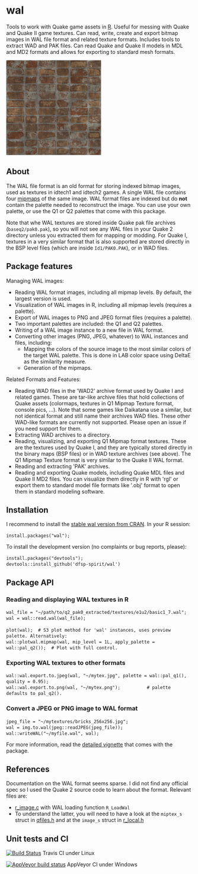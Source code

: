 # wal
Tools to work with Quake game assets in [R](https://www.r-project.org/). Useful for messing with Quake and Quake II game textures. Can read, write, create and export bitmap images in WAL file format and related texture formats. Includes tools to extract WAD and PAK files. Can read Quake and Quake II models in MDL and MD2 formats and allows for exporting to standard mesh formats.

![Vis](./vignettes/Bricks050_256_Color.jpg?raw=true "Example Game texture.")

## About

The WAL file format is an old format for storing indexed bitmap images, used as textures in idtech1 and idtech2 games. A single WAL file contains four [mipmaps](https://en.wikipedia.org/wiki/Mipmap) of the same image. WAL format files are indexed but do **not** contain the palette needed to reconstruct the image. You can use your own palette, or use the Q1 or Q2 palettes that come with this package.

Note that whe WAL textures are stored inside Quake pak file archives (`baseq2/pak0.pak`), so you will not see any WAL files in your Quake 2 directory unless you extracted them for mapping or modding. For Quake I, textures in a very similar format that is also supported are stored directly in the BSP level files (which are inside `Id1/PAK0.PAK`), or in WAD files.


## Package features

Managing WAL images:

* Reading WAL format images, including all mipmap levels. By default, the largest version is used.
* Visualization of WAL images in R, including all mipmap levels (requires a palette).
* Export of WAL images to PNG and JPEG format files (requires a palette).
* Two important palettes are included: the Q1 and Q2 palettes.
* Writing of a WAL image instance to a new file in WAL format.
* Converting other images (PNG, JPEG, whatever) to WAL instances and files, including:
  * Mapping the colors of the source image to the most similar colors of the target WAL palette. This is done in LAB color space using DeltaE as the similarity measure.
  * Generation of the mipmaps.

Related Formats and Features:

* Reading WAD files in the 'WAD2' archive format used by Quake I and related games. These are tar-like archive files that hold collections of Quake assets (colormaps, textures in Q1 Mipmap Texture format, console pics, ...). Note that some games like Daikatana use a similar, but not identical format and still name their archives WAD files. These other WAD-like formats are currently not supported. Please open an issue if you need support for them.
* Extracting WAD archives to a directory.
* Reading, visualizing, and exporting Q1 Mipmap format textures. These are the textures used by Quake I, and they are typically stored directly in the binary maps (BSP files) or in WAD texture archives (see above). The Q1 Mipmap Texture format is very similar to the Quake II WAL format.
* Reading and extracting 'PAK' archives.
* Reading and exporting Quake models, including Quake MDL files and Quake II MD2 files. You can visualize them directly in R with 'rgl' or export them to standard model file formats like '.obj' format to open them in standard modeling software.


## Installation

I recommend to install the [stable wal version from CRAN](https://cran.r-project.org/package=wal). In your R session:

    install.packages("wal");


To install the development version (no complaints or bug reports, please):

    install.packages("devtools");
    devtools::install_github('dfsp-spirit/wal')


## Package API

### Reading and displaying WAL textures in R

    wal_file = "~/path/to/q2_pak0_extracted/textures/e1u2/basic1_7.wal";
    wal = wal::read.wal(wal_file);
    
    plot(wal);  # S3 plot method for 'wal' instances, uses preview palette. Alternatively:
    wal::plotwal.mipmap(wal, mip_level = 1L, apply_palette = wal::pal_q2());  # Plot with full control.

### Exporting WAL textures to other formats
    
    wal::wal.export.to.jpeg(wal, "~/mytex.jpg", palette = wal::pal_q1(), quality = 0.95);
    wal::wal.export.to.png(wal, "~/mytex.png");          # palette defaults to pal_q2().
    
    
### Convert a JPEG or PNG image to WAL format

    jpeg_file = "~/mytextures/bricks_256x256.jpg";
    wal = img.to.wal(jpeg::readJPEG(jpeg_file));
    wal::writeWAL("~/myfile.wal", wal);

For more information, read the [detailed vignette](https://cran.r-project.org/web/packages/wal/vignettes/wal.html) that comes with the package.

## References

Documentation on the WAL format seems sparse. I did not find any official spec so I used the Quake 2 source code to learn about the format. Relevant files are:

* [r_image.c](https://github.com/id-Software/Quake-2/blob/master/ref_soft/r_image.c) with WAL loading function `R_LoadWal`
* To understand the latter, you will need to have a look at the `miptex_s` struct in [qfiles.h](https://github.com/id-Software/Quake-2/blob/master/qcommon/qfiles.h) and at the `image_s` struct in [r_local.h](https://github.com/id-Software/Quake-2/blob/master/ref_soft/r_local.h)

## Unit tests and CI

[![Build Status](https://travis-ci.org/dfsp-spirit/wal.svg?branch=master)](https://travis-ci.org/dfsp-spirit/wal) Travis CI under Linux

[![AppVeyor build status](https://ci.appveyor.com/api/projects/status/github/dfsp-spirit/wal?branch=master&svg=true)](https://ci.appveyor.com/project/dfsp-spirit/wal) AppVeyor CI under Windows



